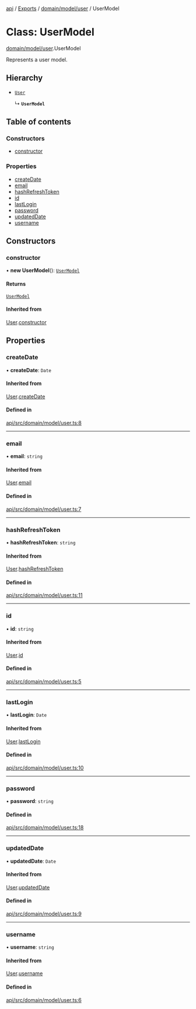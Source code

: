 [api](../README.md) / [Exports](../modules.md) / [domain/model/user](../modules/domain_model_user.md) / UserModel

# Class: UserModel

[domain/model/user](../modules/domain_model_user.md).UserModel

Represents a user model.

## Hierarchy

- [`User`](domain_model_user.User.md)

  ↳ **`UserModel`**

## Table of contents

### Constructors

- [constructor](domain_model_user.UserModel.md#constructor)

### Properties

- [createDate](domain_model_user.UserModel.md#createdate)
- [email](domain_model_user.UserModel.md#email)
- [hashRefreshToken](domain_model_user.UserModel.md#hashrefreshtoken)
- [id](domain_model_user.UserModel.md#id)
- [lastLogin](domain_model_user.UserModel.md#lastlogin)
- [password](domain_model_user.UserModel.md#password)
- [updatedDate](domain_model_user.UserModel.md#updateddate)
- [username](domain_model_user.UserModel.md#username)

## Constructors

### constructor

• **new UserModel**(): [`UserModel`](domain_model_user.UserModel.md)

#### Returns

[`UserModel`](domain_model_user.UserModel.md)

#### Inherited from

[User](domain_model_user.User.md).[constructor](domain_model_user.User.md#constructor)

## Properties

### createDate

• **createDate**: `Date`

#### Inherited from

[User](domain_model_user.User.md).[createDate](domain_model_user.User.md#createdate)

#### Defined in

[api/src/domain/model/user.ts:8](https://github.com/No-Country/c16-58-t-typescript/blob/d2fd85f/api/src/domain/model/user.ts#L8)

___

### email

• **email**: `string`

#### Inherited from

[User](domain_model_user.User.md).[email](domain_model_user.User.md#email)

#### Defined in

[api/src/domain/model/user.ts:7](https://github.com/No-Country/c16-58-t-typescript/blob/d2fd85f/api/src/domain/model/user.ts#L7)

___

### hashRefreshToken

• **hashRefreshToken**: `string`

#### Inherited from

[User](domain_model_user.User.md).[hashRefreshToken](domain_model_user.User.md#hashrefreshtoken)

#### Defined in

[api/src/domain/model/user.ts:11](https://github.com/No-Country/c16-58-t-typescript/blob/d2fd85f/api/src/domain/model/user.ts#L11)

___

### id

• **id**: `string`

#### Inherited from

[User](domain_model_user.User.md).[id](domain_model_user.User.md#id)

#### Defined in

[api/src/domain/model/user.ts:5](https://github.com/No-Country/c16-58-t-typescript/blob/d2fd85f/api/src/domain/model/user.ts#L5)

___

### lastLogin

• **lastLogin**: `Date`

#### Inherited from

[User](domain_model_user.User.md).[lastLogin](domain_model_user.User.md#lastlogin)

#### Defined in

[api/src/domain/model/user.ts:10](https://github.com/No-Country/c16-58-t-typescript/blob/d2fd85f/api/src/domain/model/user.ts#L10)

___

### password

• **password**: `string`

#### Defined in

[api/src/domain/model/user.ts:18](https://github.com/No-Country/c16-58-t-typescript/blob/d2fd85f/api/src/domain/model/user.ts#L18)

___

### updatedDate

• **updatedDate**: `Date`

#### Inherited from

[User](domain_model_user.User.md).[updatedDate](domain_model_user.User.md#updateddate)

#### Defined in

[api/src/domain/model/user.ts:9](https://github.com/No-Country/c16-58-t-typescript/blob/d2fd85f/api/src/domain/model/user.ts#L9)

___

### username

• **username**: `string`

#### Inherited from

[User](domain_model_user.User.md).[username](domain_model_user.User.md#username)

#### Defined in

[api/src/domain/model/user.ts:6](https://github.com/No-Country/c16-58-t-typescript/blob/d2fd85f/api/src/domain/model/user.ts#L6)
